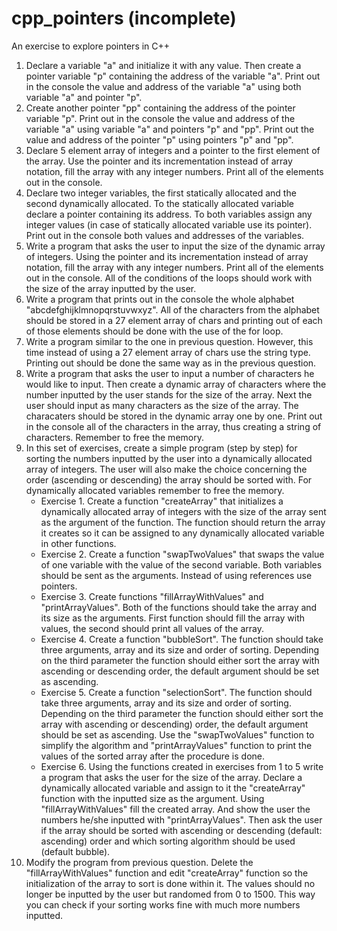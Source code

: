 # cpp_pointers (incomplete)
An exercise to explore pointers in C++

1. Declare a variable "a" and initialize it with any value. Then create a pointer variable "p" containing the address of the variable "a". Print out in the console the value and address of the variable "a" using both variable "a" and pointer "p".
2. Create another pointer "pp" containing the address  of the pointer variable "p". Print out in the console the value and address of the variable "a" using variable "a" and pointers "p" and "pp". Print out the value and address of the pointer "p" using pointers "p" and "pp".
3. Declare 5 element array of integers and a pointer to the first element of the array. Use the pointer and its incrementation instead of array notation, fill the array with any integer numbers. Print all of the elements out in the console.
4. Declare two integer variables, the first statically allocated and the second dynamically allocated. To the statically allocated variable declare a pointer containing its address. To both variables assign any integer values (in case of statically allocated variable use
its pointer). Print out in the console both values and addresses of the variables. 
5. Write a program that asks the user to input the size of the dynamic array of integers. Using the pointer and its incrementation instead of array notation, fill the array with any integer numbers. Print all of the elements out in the console. All of the conditions of the loops should work with the size of the array inputted by the user.
6. Write a program that prints out in the console the whole alphabet "abcdefghijklmnopqrstuvwxyz". All of the characters from the alphabet should be stored in a 27 element array of chars and printing out of each of those elements should be done with the use of the for loop.
7. Write a program similar to the one in previous question. However, this time instead of using a 27 element array of chars use the string type. Printing out should be done the same way as in the previous question.
8. Write a program that asks the user to input a number of characters he would like to input. Then create a dynamic array of characters where the number inputted by the user stands for the size of the array. Next the user should input as many characters as the size of the array. The characaters should be stored in the dynamic array one by one. Print out in the console all of the characters  in the array, thus creating a string of characters. Remember to free the memory.
9. In this set of exercises, create a simple program (step by step) for sorting the numbers inputted by the user into a dynamically allocated array of integers. The user will also make the choice concerning the order (ascending or descending) the array should be sorted with. For dynamically allocated variables remember to free the memory.
   - Exercise 1. Create a function "createArray" that initializes a dynamically allocated array of integers with the size of the array sent as the argument of the function. The function should return the array it creates so it can be assigned to any dynamically allocated variable in other functions.
   - Exercise 2. Create a function "swapTwoValues" that swaps the value of one variable with the value of the second variable. Both variables should be sent as the arguments. Instead of using references use pointers. 
   - Exercise 3. Create functions "fillArrayWithValues" and "printArrayValues". Both of the functions should take the array and its size as the arguments. First function should fill the array with values, the second should print all values of the array.
   - Exercise 4. Create a function "bubbleSort". The function should take three arguments, array and its  size and order of sorting. Depending on the third parameter the function should either sort the array with ascending or descending order, the default argument should be set as ascending.
   - Exercise 5. Create a function "selectionSort". The function should take three arguments, array and its size and order of sorting. Depending on the third parameter the function should either sort the array with ascending or descending) order, the default argument should be set as ascending. Use the "swapTwoValues" function to simplify the algorithm and "printArrayValues" function to print the values of the sorted array after the procedure is done.
   - Exercise 6. Using the functions created in exercises from 1 to 5 write a program that asks the user for  the size of the array. Declare a dynamically allocated variable and assign to it the "createArray" function with the inputted size as the argument. Using "fillArrayWithValues" fill the created array. And show the user the numbers he/she inputted with "printArrayValues". Then ask the user
if the array should be sorted with ascending or descending (default: ascending) order and which sorting algorithm should be used (default bubble).
10. Modify the program from previous question. Delete the "fillArrayWithValues" function and edit "createArray" function so the initialization of the array to sort is done within it. The values should no longer be inputted by the user but randomed from 0 to 1500. This way you can check if your sorting works fine with much more numbers inputted.
